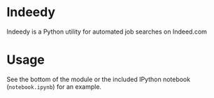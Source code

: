 Indeedy
=======

Indeedy is a Python utility for automated job searches on Indeed.com

Usage
=====
See the bottom of the module or the included IPython notebook (`notebook.ipynb`) for an example.
